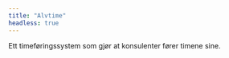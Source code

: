 ```yaml
---
title: "Alvtime"
headless: true
---
```


Ett timeføringssystem som gjør at konsulenter fører timene sine. 
